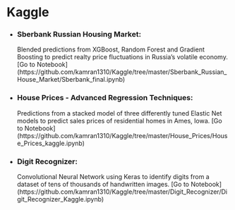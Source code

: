 # Kaggle

* <h3>Sberbank Russian Housing Market:</h3> Blended predictions from XGBoost, Random Forest and Gradient Boosting to predict realty price fluctuations in Russia’s volatile economy.  [Go to Notebook](https://github.com/kamran1310/Kaggle/tree/master/Sberbank_Russian_House_Market/Sberbank_final.ipynb)

* <h3>House Prices - Advanced Regression Techniques:</h3> Predictions from a stacked model of three differently tuned Elastic Net models to predict sales prices of residential homes in Ames, Iowa.  [Go to Notebook](https://github.com/kamran1310/Kaggle/tree/master/House_Prices/House_Prices_kaggle.ipynb)
* <h3>Digit Recognizer:</h3> Convolutional Neural Network using Keras to identify digits from a dataset of tens of thousands of handwritten images.  [Go to Notebook](https://github.com/kamran1310/Kaggle/tree/master/Digit_Recognizer/Digit_Recognizer_Kaggle.ipynb)

